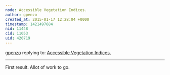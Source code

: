 ```yaml
---
node: Accessible Vegetation Indices.
author: gpenzo
created_at: 2015-01-17 12:28:04 +0000
timestamp: 1421497684
nid: 11448
cid: 11053
uid: 420719
---
```




[gpenzo](../profile/gpenzo) replying to: [Accessible Vegetation Indices.](../notes/gpenzo/12-11-2014/accessible-vegetation-indices)

----
First result. Allot of work to go.
